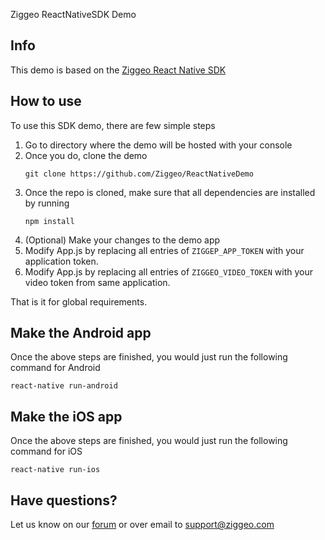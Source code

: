 Ziggeo ReactNativeSDK Demo

## Info
This demo is based on the [Ziggeo React Native SDK](https://github.com/Ziggeo/ReactNativeSDK/)

## How to use
To use this SDK demo, there are few simple steps

1. Go to directory where the demo will be hosted with your console
2. Once you do, clone the demo
  	```
	git clone https://github.com/Ziggeo/ReactNativeDemo
	```
3. Once the repo is cloned, make sure that all dependencies are installed by running
  	```
	npm install
	```
4. (Optional) Make your changes to the demo app
5. Modify App.js by replacing all entries of `ZIGGEP_APP_TOKEN` with your application token.
6. Modify App.js by replacing all entries of `ZIGGEO_VIDEO_TOKEN` with your video token from same application.

That is it for global requirements.

## Make the Android app

Once the above steps are finished, you would just run the following command for Android

```react-native run-android```

## Make the iOS app

Once the above steps are finished, you would just run the following command for iOS

```react-native run-ios```

## Have questions?

Let us know on our [forum](https://support.ziggeo.com/hc/en-us/community/topics) or over email to support@ziggeo.com
